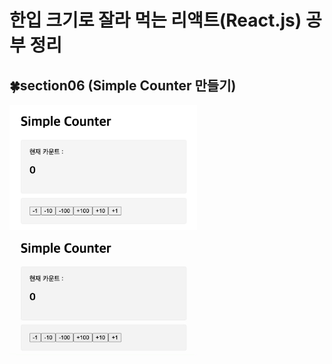 # 한입 크기로 잘라 먹는 리액트(React.js) 공부 정리

## 🍀section06 (Simple Counter 만들기)
<div>
  <img src="/images/SimpleCounter.png" width="300" />
  <img src="/images/SimpleCounter.gif" width="300" />
</div>
